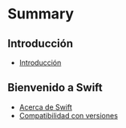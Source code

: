 # Summary

## Introducción

* [Introducción](README.md)

## Bienvenido a Swift

* [Acerca de Swift](bienvenido/chapter1.md)
* [Compatibilidad con versiones](bienvenido/compatibilidad-con-versiones.md)

